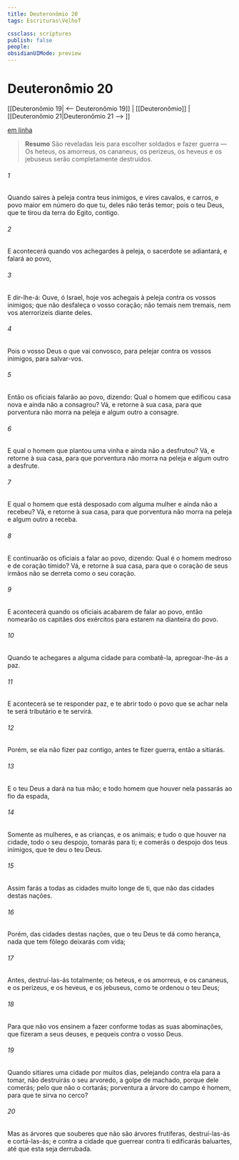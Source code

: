 ```yaml
---
title: Deuteronômio 20
tags: Escrituras\VelhoT

cssclass: scriptures
publish: false
people:
obsidianUIMode: preview
---
```


# Deuteronômio 20
[[Deuteronômio 19| <-- Deuteronômio 19]] | [[Deuteronômio]] | [[Deuteronômio 21|Deuteronômio 21 --> ]]

[em linha](https://churchofjesuschrist.org/study/scriptures/ot/deut/20?lang=por)

> __Resumo__
São reveladas leis para escolher soldados e fazer guerra — Os heteus, os amorreus, os cananeus, os perizeus, os heveus e os jebuseus serão completamente destruídos.

###### 1 
Quando saires à peleja contra teus inimigos, e vires cavalos, e carros, e povo maior em número do que tu, deles não terás temor; pois o  teu Deus, que te tirou da terra do Egito,  contigo.

###### 2 
E acontecerá  quando vos achegardes à peleja, o sacerdote se adiantará, e falará ao povo,

###### 3 
E dir-lhe-á: Ouve, ó Israel, hoje vos achegais à peleja contra os vossos inimigos; que não desfaleça o vosso coração; não temais nem tremais, nem vos aterrorizeis diante deles.

###### 4 
Pois o  vosso Deus  o que vai convosco, para pelejar contra os vossos inimigos, para salvar-vos.

###### 5 
Então os oficiais falarão ao povo, dizendo: Qual  o homem que edificou casa nova e ainda não a consagrou? Vá, e retorne à sua casa, para que porventura não morra na peleja e algum outro a consagre.

###### 6 
E qual  o homem que plantou uma vinha e ainda não a desfrutou? Vá, e retorne à sua casa, para que porventura não morra na peleja e algum outro a desfrute.

###### 7 
E qual  o homem que está desposado com alguma mulher e ainda não a recebeu? Vá, e retorne à sua casa, para que porventura não morra na peleja e algum outro  a receba.

###### 8 
E continuarão os oficiais a falar ao povo, dizendo: Qual é o homem medroso e de coração tímido? Vá, e retorne à sua casa, para que o coração de seus irmãos não se derreta como o seu coração.

###### 9 
E acontecerá  quando os oficiais acabarem de falar ao povo, então nomearão os capitães dos exércitos para estarem na dianteira do povo.

###### 10 
Quando te achegares a alguma cidade para combatê-la, apregoar-lhe-ás a paz.

###### 11 
E acontecerá  se te responder  paz, e te abrir  todo o povo que se achar nela te será tributário e te servirá.

###### 12 
Porém, se ela não fizer paz contigo,  antes te fizer guerra, então a sitiarás.

###### 13 
E o  teu Deus a dará na tua mão; e todo homem que houver nela passarás ao fio da espada,

###### 14 
Somente as mulheres, e as crianças, e os animais; e tudo o que houver na cidade, todo o seu despojo, tomarás para ti; e comerás o despojo dos teus inimigos, que te deu o  teu Deus.

###### 15 
Assim farás a todas as cidades  muito longe de ti, que não  das cidades destas nações.

###### 16 
Porém, das cidades destas nações, que o  teu Deus te dá como herança, nada que tem fôlego deixarás com vida;

###### 17 
Antes, destruí-las-ás totalmente; os heteus, e os amorreus, e os cananeus, e os perizeus, e os heveus, e os jebuseus, como te ordenou o  teu Deus;

###### 18 
Para que não vos ensinem a fazer conforme todas as suas abominações, que fizeram a seus deuses, e pequeis contra o  vosso Deus.

###### 19 
Quando sitiares uma cidade por muitos dias, pelejando contra ela para a tomar, não destruirás o seu arvoredo, a golpe de machado, porque dele comerás; pelo que não o cortarás; porventura a árvore do campo é homem, para que te sirva no cerco?

###### 20 
Mas as árvores que souberes que não são árvores frutíferas, destruí-las-ás e cortá-las-ás; e contra a cidade que guerrear contra ti edificarás baluartes, até que esta seja derrubada.

